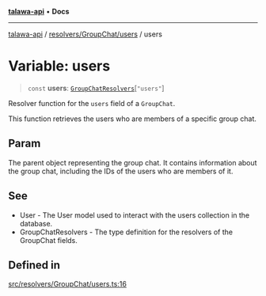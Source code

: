 [**talawa-api**](../../../../README.md) • **Docs**

***

[talawa-api](../../../../modules.md) / [resolvers/GroupChat/users](../README.md) / users

# Variable: users

> `const` **users**: [`GroupChatResolvers`](../../../../types/generatedGraphQLTypes/type-aliases/GroupChatResolvers.md)\[`"users"`\]

Resolver function for the `users` field of a `GroupChat`.

This function retrieves the users who are members of a specific group chat.

## Param

The parent object representing the group chat. It contains information about the group chat, including the IDs of the users who are members of it.

## See

 - User - The User model used to interact with the users collection in the database.
 - GroupChatResolvers - The type definition for the resolvers of the GroupChat fields.

## Defined in

[src/resolvers/GroupChat/users.ts:16](https://github.com/PalisadoesFoundation/talawa-api/blob/6712e9940a5702665afc506fa9f6e9d7e1dc7991/src/resolvers/GroupChat/users.ts#L16)
